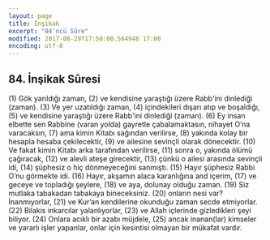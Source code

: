 ```yaml
---
layout: page
title: İnşikak
excerpt: "84'ncü Sûre"
modified: 2017-08-29T17:50:00.564948 17:00
encoding: utf-8
---
```


## 84. İnşikak Sûresi

(1) Gök yarıldığı zaman,
(2) ve kendisine yaraştığı üzere Rabb'ini dinlediği (zaman).
(3) Ve yer uzatıldığı zaman, 
(4) içindekileri dışarı atıp ve boşaldığı,
(5) ve kendisine yaraştığı üzere Rabb'ini dinlediği (zaman).
(6) Ey insan elbette sen Rabbine (varan yolda) gayretle çabalamaktasın, nihayet O’na varacaksın,
(7) ama kimin Kitabı sağından verilirse,
(8) yakında kolay bir hesapla hesaba çekilecektir,
(9) ve ailesine sevinçli olarak dönecektir. 
(10) Ve fakat kimin Kitabı arka tarafından verilirse,
(11) sonra o, yakında ölümü çağıracak,
(12) ve alevli ateşe girecektir, 
(13) çünkü o ailesi arasında sevinçli idi,
(14) şüphesiz o hiç dönmeyeceğini sanmıştı.
(15) Hayır şüphesiz Rabbi O’nu görmekte idi.
(16) Hayır, akşamın alaca karanlığına and içerim,
(17) ve geceye ve topladığı şeylere, 
(18) ve aya, dolunay olduğu zaman.
(19) Siz mutlaka tabakadan tabakaya bineceksiniz. 
(20) onların nesi var? İnanmıyorlar,
(21) ve Kur’an kendilerine okunduğu zaman secde etmiyorlar.
(22) Bilakis inkarcılar yalanlıyorlar,
(23) ve Allah içlerinde gizledikleri şeyi biliyor. 
(24) Onlara acıklı bir azabı müjdele,
(25) ancak inanan(lar) kimseler ve yararlı işler yapanlar, onlar için kesintisi olmayan bir mükafat vardır. 
